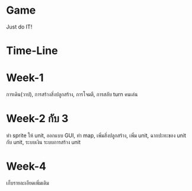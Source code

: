 # Game
Just do IT!
# Time-Line
# Week-1
การเดิน(วาป), 
การ​สร้าง​สิ่งปลูกสร้าง, 
การ​โจม​ตี, 
การ​สลับ​ turn คนเล่น
# Week-2 กับ 3
ทำ​ sprite ให้ unit, 
ออกแบบ GUI, 
ทำ map, 
เพิ่มสิ่ง​ปลูกสร้าง, 
เพิ่ม unit, 
ฉาก​ปะทะ​ของ unit กับ unit, 
ระบบ​เงิน​
ระบบ​การ​สร้าง​ unit
# Week​-4
เก็บ​รายละเอียด​เพิ่มเติม

